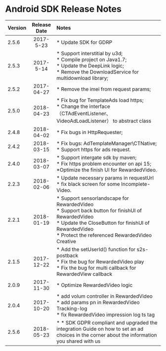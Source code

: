 # Android SDK Release Notes

| Version | Release Date | Notes                                    |
| ------- | :----------: | :--------------------------------------- |
| 2.5.6   |  2017-5-23   | * Update SDK for GDRP                    |
| 2.5.3   |  2017-5-14   | * Support interstitial by u3d; <br> * Compile project on Java1.7; <br> * Update the DeepLink logic; <br> * Remove the DownloadService for multidownload library;
| 2.5.2   |  2017-04-27  | * Remove the imei from request params;   |
| 2.5.0   |  2018-04-23  | * Fix bug for TemplateAds load https; <br> * Change the interface（CTAdEventListener、VideoAdLoadListener） to abstract class 
| 2.4.8   |  2018-04-02  | * Fix bugs in HttpRequester; <br>        |
| 2.4.2   |  2018-03-15  | * Fix bugs: AdTemplateManager\CTNative; <br>* Support https for ads request. <br> |
| 2.4.0   |  2018-03-07  | * Support intergate sdk by maven; <br>* Fix https problem encounter on api 15; <br>  *Optimize the finish UI for RewardedVideo. |
| 2.2.3   |  2018-02-06  | * Update necessary params in requestUrl <br> * fix black screen for some Incomplete-Video. |
| 2.2.1   |  2018-01-19  | *  Support sensorlandscape for RewardedVideo <br> * Support back button for finishUI of RewardedVideo <br> * Update the CloseButton for finishUI of RewardedVideo  <br> * Protect the referenced RewardedVideo Creative |
| 2.1.5   |  2017-12-22  | * Add the setUserId() function for s2s-postback <br> * Fix the bug for RewardedVideo play <br> * Fix the bug for multi callback for RewardedView callback |
| 2.0.9   |  2017-11-30  | * Optimize RewardedVideo logic           |
| 2.0.4   |  2017-10-20  | * add volum controller in RewardedVideo <br> * add params pn in RewardedVideo Tracking-log <br>  * fix RewardedVideo impression log ts tag |
| 2.5.6   |  2018-05-23  | * * SDK GDPR compliant and upgraded the integration Guide on how to set an ad choices in the corner about the information you shared with us |


